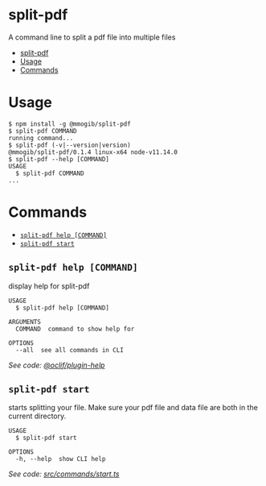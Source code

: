 # split-pdf

A command line to split a pdf file into multiple files

<!-- toc -->
* [split-pdf](#split-pdf)
* [Usage](#usage)
* [Commands](#commands)
<!-- tocstop -->

# Usage

<!-- usage -->
```sh-session
$ npm install -g @mmogib/split-pdf
$ split-pdf COMMAND
running command...
$ split-pdf (-v|--version|version)
@mmogib/split-pdf/0.1.4 linux-x64 node-v11.14.0
$ split-pdf --help [COMMAND]
USAGE
  $ split-pdf COMMAND
...
```
<!-- usagestop -->

# Commands

<!-- commands -->
* [`split-pdf help [COMMAND]`](#split-pdf-help-command)
* [`split-pdf start`](#split-pdf-start)

## `split-pdf help [COMMAND]`

display help for split-pdf

```
USAGE
  $ split-pdf help [COMMAND]

ARGUMENTS
  COMMAND  command to show help for

OPTIONS
  --all  see all commands in CLI
```

_See code: [@oclif/plugin-help](https://github.com/oclif/plugin-help/blob/v2.2.1/src/commands/help.ts)_

## `split-pdf start`

starts splitting your file. Make sure your pdf file and data file are both in the current directory.

```
USAGE
  $ split-pdf start

OPTIONS
  -h, --help  show CLI help
```

_See code: [src/commands/start.ts](https://github.com/mmogib/split-pdf/blob/v0.1.4/src/commands/start.ts)_
<!-- commandsstop -->
